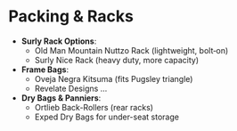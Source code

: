 # Packing & Racks

- **Surly Rack Options**:  
  - Old Man Mountain Nuttzo Rack (lightweight, bolt‐on)  
  - Surly Nice Rack (heavy duty, more capacity)  
- **Frame Bags**:  
  - Oveja Negra Kitsuma (fits Pugsley triangle)  
  - Revelate Designs …  
- **Dry Bags & Panniers**:  
  - Ortlieb Back-Rollers (rear racks)  
  - Exped Dry Bags for under-seat storage  